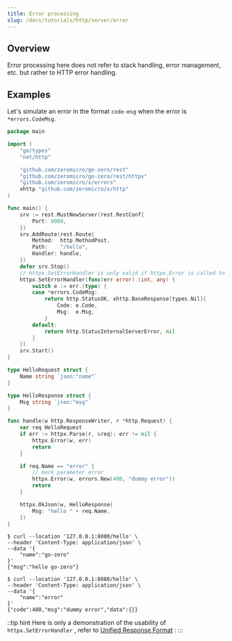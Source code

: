 ```yaml
---
title: Error processing
slug: /docs/tutorials/http/server/error
---
```


## Overview

Error processing here does not refer to stack handling, error management, etc. but rather to HTTP error handling.

## Examples

Let's simulate an error in the format `code-msg` when the error is `*errors.CodeMsg`.

```go
package main

import (
    "go/types"
    "net/http"

    "github.com/zeromicro/go-zero/rest"
    "github.com/zeromicro/go-zero/rest/httpx"
    "github.com/zeromicro/x/errors"
    xhttp "github.com/zeromicro/x/http"
)

func main() {
    srv := rest.MustNewServer(rest.RestConf{
        Port: 8080,
    })
    srv.AddRoute(rest.Route{
        Method:  http.MethodPost,
        Path:    "/hello",
        Handler: handle,
    })
    defer srv.Stop()
    // httpx.SetErrorHandler is only valid if httpx.Error is called to handle the response.
    httpx.SetErrorHandler(func(err error) (int, any) {
        switch e := err.(type) {
        case *errors.CodeMsg:
            return http.StatusOK, xhttp.BaseResponse[types.Nil]{
                Code: e.Code,
                Msg:  e.Msg,
            }
        default:
            return http.StatusInternalServerError, nil
        }
    })
    srv.Start()
}

type HelloRequest struct {
    Name string `json:"name"`
}

type HelloResponse struct {
    Msg string `json:"msg"`
}

func handle(w http.ResponseWriter, r *http.Request) {
    var req HelloRequest
    if err := httpx.Parse(r, &req); err != nil {
        httpx.Error(w, err)
        return
    }

    if req.Name == "error" {
        // mock parameter error
        httpx.Error(w, errors.New(400, "dummy error"))
        return
    }

    httpx.OkJson(w, HelloResponse{
        Msg: "hello " + req.Name,
    })
}

```

```shell
$ curl --location '127.0.0.1:8080/hello' \
--header 'Content-Type: application/json' \
--data '{
    "name":"go-zero"
}'
{"msg":"hello go-zero"}

$ curl --location '127.0.0.1:8080/hello' \
--header 'Content-Type: application/json' \
--data '{
    "name":"error"
}'
{"code":400,"msg":"dummy error","data":{}}
```

::tip hint
Here is only a demonstration of the usability of `httpx.SetErrorHandler` , refer to <a href="/docs/tutorials/http/server/response/ext" target="_blank">Unified Response Format</a>
:
:::

